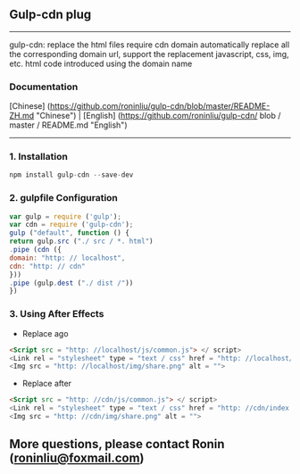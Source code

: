 ## Gulp-cdn plug

------

gulp-cdn: replace the html files require cdn domain automatically replace all the corresponding domain url, support the replacement javascript, css, img, etc. html code introduced using the domain name

### Documentation
[Chinese] (https://github.com/roninliu/gulp-cdn/blob/master/README-ZH.md "Chinese") | [English] (https://github.com/roninliu/gulp-cdn/ blob / master / README.md "English")


------

### 1. Installation

```Javascript
npm install gulp-cdn --save-dev
```

### 2. gulpfile Configuration

```Javascript
var gulp = require ('gulp');
var cdn = require ('gulp-cdn');
gulp ("default", function () {
return gulp.src ("./ src / *. html")
.pipe (cdn ({
domain: "http: // localhost",
cdn: "http: // cdn"
}))
.pipe (gulp.dest ("./ dist /"))
})
```

### 3. Using After Effects
- Replace ago
```Html
<Script src = "http: //localhost/js/common.js"> </ script>
<Link rel = "stylesheet" type = "text / css" href = "http: //localhost/index.css">
<Img src = "http: //localhost/img/share.png" alt = "">
```

- Replace after
```Html
<Script src = "http: //cdn/js/common.js"> </ script>
<Link rel = "stylesheet" type = "text / css" href = "http: //cdn/index.css">
<Img src = "http: //cdn/img/share.png" alt = "">
```
## More questions, please contact Ronin (roninliu@foxmail.com)